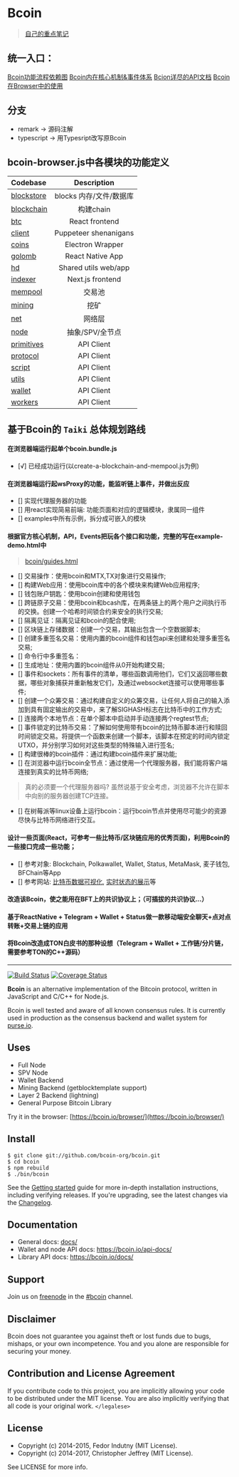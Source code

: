 # Bcoin

> [自己的重点笔记](https://github.com/stevekeol/marktext-articles/blob/master/bcoin%E7%9A%84%E6%B2%89%E8%BF%B7%E4%B9%8B%E8%B7%AF.md)

## 统一入口：

[Bcoin功能流程依赖图](https://www.processon.com/diagraming/5fa3cc56e0b34d7a1a9803d3)
[Bcoin内在核心机制&事件体系](https://bcoin.io/guides/events.html)
[Bcion详尽的API文档](https://bcoin.io/api-docs/index.html#bcoin-client-requests)
[Bcoin在Browser中的使用](https://bcoin.io/guides/browser)

## 分支

- remark -> 源码注解
- typescript -> 用Typesript改写原Bcoin


## bcoin-browser.js中各模块的功能定义

|           Codebase             |      Description       |
| :----------------------------- | :-------------------:  |
| [blockstore](blockstore)       |  blocks 内存/文件/数据库 |
| [blockchain](blockchain)       |  构建chain             |
| [btc](btc)                     |    React frontend     |
| [client](client)               | Puppeteer shenanigans |
| [coins](coins)                 |   Electron Wrapper    |
| [golomb](golomb)               |   React Native App    |
| [hd](hd)                       | Shared utils web/app  |
| [indexer](indexer)             |   Next.js frontend    |
| [mempool](mempool)             |      交易池      |
| [mining](mining)               |      挖矿       |
| [net](net)                     |      网络层       |
| [node](node)                   |      抽象/SPV/全节点       |
| [primitives](primitives)       |      API Client       |
| [protocol](protocol)           |      API Client       |
| [script](script)               |      API Client       |
| [utils](utils)                 |      API Client       |
| [wallet](wallet)               |      API Client       |
| [workers](workers)             |      API Client       |


## 基于Bcoin的 `Taiki` 总体规划路线

#### 在浏览器端运行起单个bcoin.bundle.js
  - [√] 已经成功运行(以create-a-blockchain-and-mempool.js为例)

#### 在浏览器端运行起wsProxy的功能，能监听链上事件，并做出反应
  - [] 实现代理服务器的功能
  - [] 用react实现简易前端: 功能页面和对应的逻辑模块，隶属同一组件
  - [] examples中所有示例，拆分成可嵌入的模块

#### 根据官方核心机制，API，Events把玩各个接口和功能，完整的写在example-demo.html中
  > [bcoin/guides.html](https://bcoin.io/guides.html)
  - [] 交易操作：使用bcoin和MTX,TX对象进行交易操作;
  - [] 构建Web应用：使用bcoin库中的各个模块来构建Web应用程序;
  - [] 钱包账户钥匙：使用bcoin创建和使用钱包
  - [] 跨链原子交易：使用bcoin和bcash库，在两条链上的两个用户之间执行币的交换。创建一个哈希时间锁合约来安全的执行交易;
  - [] 隔离见证：隔离见证和bcoin的配合使用;
  - [] 区块链上存储数据：创建一个交易，其输出包含一个空数据脚本;
  - [] 创建多重签名交易：使用内置的bcoin组件和钱包api来创建和处理多重签名交易;
  - [] 命令行中多重签名：
  - [] 生成地址：使用内置的bcoin组件从0开始构建交易;
  - [] 事件和sockets：所有事件的清单，哪些函数调用他们，它们又返回哪些数据，哪些对象捕获并重新触发它们，及通过websocket连接可以使用哪些事件;
  - [] 创建一个众筹交易：通过构建自定义的众筹交易，让任何人将自己的输入添加到具有固定输出的交易中，来了解SIGHASH标志在比特币中的工作方式;
  - [] 连接两个本地节点：在单个脚本中启动并手动连接两个regtest节点;
  - [] 事件锁定的比特币交易：了解如何使用带有bcoin的比特币脚本进行和赎回时间锁定交易。将提供一个函数来创建一个脚本，该脚本在预定的时间内锁定UTXO，并分别学习如何对这些类型的特殊输入进行签名;
  - [] 构建很棒的bcoin插件：通过构建bcoin插件来扩展功能;
  - [] 在浏览器中运行bcoin全节点：通过使用一个代理服务器，我们能将客户端连接到真实的比特币网络;
  > 真的必须要一个代理服务器吗? 虽然说基于安全考虑，浏览器不允许在脚本中向别的服务器创建TCP连接。
  - [] 在树莓派等linux设备上运行bcoin：运行bcoin节点并使用尽可能少的资源尽快与比特币网络进行交互。

#### 设计一些页面(React，可参考一些比特币/区块链应用的优秀页面)，利用Bcoin的一些接口完成一些功能；
  - [] 参考对象: Blockchain, Polkawallet, Wallet, Status, MetaMask, 麦子钱包, BFChain等App
  - [] 参考网站: [比特币数据可视化](https://bitcoinvisuals.com/), [实时状态的展示](https://mempool.space/zh/)等

#### 改造该Bcoin，使之能用在BFT上的共识协议上；（可插拔的共识协议...）

#### 基于ReactNative + Telegram + Wallet + Status做一款移动端安全聊天+点对点转账+交易上链的应用

#### 将Bcoin改造成TON白皮书的那种设想（Telegram + Wallet + 工作链/分片链，需要参考TON的C++源码）

------------------------------------------------------------------

[![Build Status][circleci-status-img]][circleci-status-url]
[![Coverage Status][coverage-status-img]][coverage-status-url]

**Bcoin** is an alternative implementation of the Bitcoin protocol, written in
JavaScript and C/C++ for Node.js.

Bcoin is well tested and aware of all known consensus rules. It is currently
used in production as the consensus backend and wallet system for
[purse.io][purse].

## Uses

- Full Node
- SPV Node
- Wallet Backend
- Mining Backend (getblocktemplate support)
- Layer 2 Backend (lightning)
- General Purpose Bitcoin Library

Try it in the browser: [https://bcoin.io/browser/](https://bcoin.io/browser/)

## Install

```
$ git clone git://github.com/bcoin-org/bcoin.git
$ cd bcoin
$ npm rebuild
$ ./bin/bcoin
```

See the [Getting started][guide] guide for more in-depth installation
instructions, including verifying releases. If you're upgrading, see the
latest changes via the [Changelog][changelog].

## Documentation

- General docs: [docs/](docs/README.md)
- Wallet and node API docs: https://bcoin.io/api-docs/
- Library API docs: https://bcoin.io/docs/

## Support

Join us on [freenode][freenode] in the [#bcoin][irc] channel.

## Disclaimer

Bcoin does not guarantee you against theft or lost funds due to bugs, mishaps,
or your own incompetence. You and you alone are responsible for securing your
money.

## Contribution and License Agreement

If you contribute code to this project, you are implicitly allowing your code
to be distributed under the MIT license. You are also implicitly verifying that
all code is your original work. `</legalese>`

## License

- Copyright (c) 2014-2015, Fedor Indutny (MIT License).
- Copyright (c) 2014-2017, Christopher Jeffrey (MIT License).

See LICENSE for more info.

[purse]: https://purse.io
[guide]: docs/getting-started.md
[freenode]: https://freenode.net/
[irc]: irc://irc.freenode.net/bcoin
[changelog]: CHANGELOG.md

[coverage-status-img]: https://codecov.io/gh/bcoin-org/bcoin/badge.svg?branch=master
[coverage-status-url]: https://codecov.io/gh/bcoin-org/bcoin?branch=master
[circleci-status-img]: https://circleci.com/gh/bcoin-org/bcoin/tree/master.svg?style=shield
[circleci-status-url]: https://circleci.com/gh/bcoin-org/bcoin/tree/master

